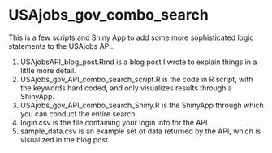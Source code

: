 # USAjobs_gov_combo_search

This is a few scripts and Shiny App to add some more sophisticated logic statements to the USAjobs API.  

1. USAjobsAPI_blog_post.Rmd is a blog post I wrote to explain things in a little more detail.
1. USAjobs_gov_API_combo_search_script.R is the code in  R script, with the keywords hard coded, and only visualizes results through a ShinyApp.
1. USAjobs_gov_API_combo_search_Shiny.R is the ShinyApp through which you can conduct the entire search. 
1. login.csv is the file containing your login info for the API
1. sample_data.csv is an example set of data returned by the API, which is visualized in the blog post.
